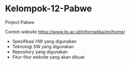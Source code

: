 # Kelompok-12-Pabwe
Project Pabwe

Contoh website
https://www.its.ac.id/informatika/en/home/

- Spesifikasi HW yang digunakan	
- Teknologi SW yang digunakan			
- Repository yang digunakan			
- Fitur-fitur website yang akan dibuat			
